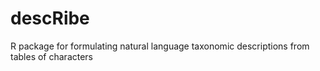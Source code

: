 descRibe
========

R package for formulating natural language taxonomic descriptions from tables of characters